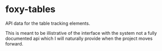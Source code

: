 # foxy-tables

API data for the table tracking elements.

This is meant to be illistrative of the interface with the system not a fully documented api which I will naturally provide when the project moves forward.
